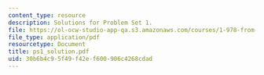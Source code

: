 ```yaml
---
content_type: resource
description: Solutions for Problem Set 1.
file: https://ol-ocw-studio-app-qa.s3.amazonaws.com/courses/1-978-from-nano-to-macro-introduction-to-atomistic-modeling-techniques-january-iap-2007/30b6b4c95f49f42ef600906c4268cdad_ps1_solution.pdf
file_type: application/pdf
resourcetype: Document
title: ps1_solution.pdf
uid: 30b6b4c9-5f49-f42e-f600-906c4268cdad
---
```

